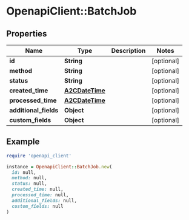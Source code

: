 # OpenapiClient::BatchJob

## Properties

| Name | Type | Description | Notes |
| ---- | ---- | ----------- | ----- |
| **id** | **String** |  | [optional] |
| **method** | **String** |  | [optional] |
| **status** | **String** |  | [optional] |
| **created_time** | [**A2CDateTime**](A2CDateTime.md) |  | [optional] |
| **processed_time** | [**A2CDateTime**](A2CDateTime.md) |  | [optional] |
| **additional_fields** | **Object** |  | [optional] |
| **custom_fields** | **Object** |  | [optional] |

## Example

```ruby
require 'openapi_client'

instance = OpenapiClient::BatchJob.new(
  id: null,
  method: null,
  status: null,
  created_time: null,
  processed_time: null,
  additional_fields: null,
  custom_fields: null
)
```

